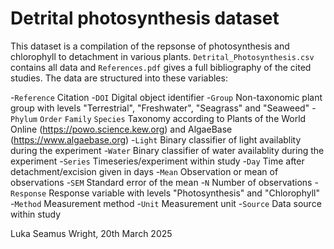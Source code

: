 # Detrital photosynthesis dataset
This dataset is a compilation of the repsonse of photosynthesis and chlorophyll to detachment in various plants. `Detrital_Photosynthesis.csv` contains all data and `References.pdf` gives a full bibliography of the cited studies. The data are structured into these variables:

-`Reference` Citation
-`DOI` Digital object identifier
-`Group` Non-taxonomic plant group with levels "Terrestrial", "Freshwater", "Seagrass" and "Seaweed"
-`Phylum` `Order` `Family` `Species` Taxonomy according to Plants of the World Online (https://powo.science.kew.org) and AlgaeBase (https://www.algaebase.org)
-`Light` Binary classifier of light availablity during the experiment
-`Water` Binary classifier of water availablity during the experiment
-`Series` Timeseries/experiment within study 
-`Day` Time after detachment/excision given in days
-`Mean` Observation or mean of observations
-`SEM` Standard error of the mean
-`N` Number of observations
-`Response` Response variable with levels "Photosynthesis" and "Chlorophyll"
-`Method` Measurement method
-`Unit` Measurement unit
-`Source` Data source within study

Luka Seamus Wright, 20th March 2025
